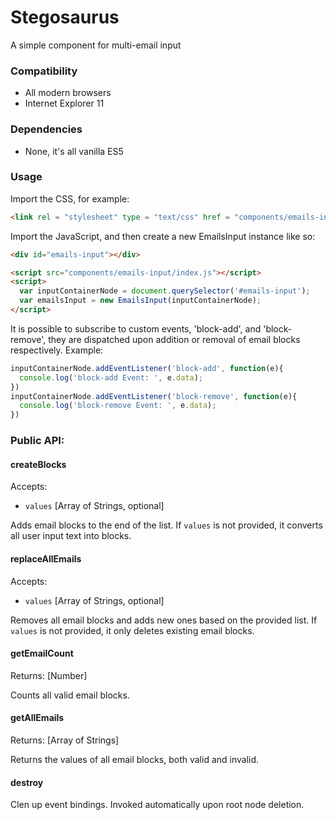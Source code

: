 # Stegosaurus

A simple component for multi-email input

### Compatibility
- All modern browsers
- Internet Explorer 11

### Dependencies
- None, it's all vanilla ES5

### Usage

Import the CSS, for example:
```html
<link rel = "stylesheet" type = "text/css" href = "components/emails-input/styles.css" />
```
Import the JavaScript, and then create a new EmailsInput instance like so:
```html
<div id="emails-input"></div>

<script src="components/emails-input/index.js"></script>
<script>
  var inputContainerNode = document.querySelector('#emails-input');
  var emailsInput = new EmailsInput(inputContainerNode);
</script>
```
It is possible to subscribe to custom events, 'block-add', and 'block-remove', they are dispatched upon addition or removal of email blocks respectively.
Example:
```javascript
inputContainerNode.addEventListener('block-add', function(e){
  console.log('block-add Event: ', e.data);
})
inputContainerNode.addEventListener('block-remove', function(e){
  console.log('block-remove Event: ', e.data);
})
```
### Public API:
#### createBlocks
Accepts:
- `values` [Array of Strings, optional]  

Adds email blocks to the end of the list. If `values` is not provided, it converts all user input text into blocks.

#### replaceAllEmails
Accepts:
- `values` [Array of Strings, optional]  

Removes all email blocks and adds new ones based on the provided list. If `values` is not provided, it only deletes existing email blocks.

#### getEmailCount
Returns: [Number]  

Counts all valid email blocks.

#### getAllEmails
Returns: [Array of Strings]  

Returns the values of all email blocks, both valid and invalid.

#### destroy 

Clen up event bindings. Invoked automatically upon root node deletion.
